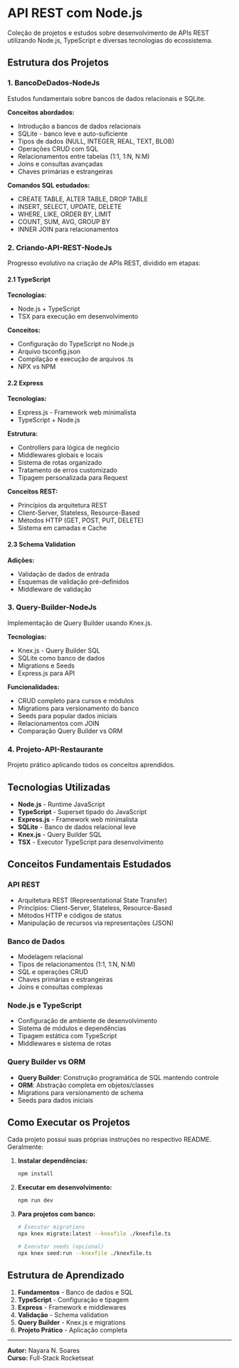 # API REST com Node.js

Coleção de projetos e estudos sobre desenvolvimento de APIs REST utilizando Node.js, TypeScript e diversas tecnologias do ecossistema.

## Estrutura dos Projetos

### 1. BancoDeDados-NodeJs
Estudos fundamentais sobre bancos de dados relacionais e SQLite.

**Conceitos abordados:**
- Introdução a bancos de dados relacionais
- SQLite - banco leve e auto-suficiente
- Tipos de dados (NULL, INTEGER, REAL, TEXT, BLOB)
- Operações CRUD com SQL
- Relacionamentos entre tabelas (1:1, 1:N, N:M)
- Joins e consultas avançadas
- Chaves primárias e estrangeiras

**Comandos SQL estudados:**
- CREATE TABLE, ALTER TABLE, DROP TABLE
- INSERT, SELECT, UPDATE, DELETE
- WHERE, LIKE, ORDER BY, LIMIT
- COUNT, SUM, AVG, GROUP BY
- INNER JOIN para relacionamentos

### 2. Criando-API-REST-NodeJs
Progresso evolutivo na criação de APIs REST, dividido em etapas:

#### 2.1 TypeScript
**Tecnologias:**
- Node.js + TypeScript
- TSX para execução em desenvolvimento

**Conceitos:**
- Configuração do TypeScript no Node.js
- Arquivo tsconfig.json
- Compilação e execução de arquivos .ts
- NPX vs NPM

#### 2.2 Express
**Tecnologias:**
- Express.js - Framework web minimalista
- TypeScript + Node.js

**Estrutura:**
- Controllers para lógica de negócio
- Middlewares globais e locais
- Sistema de rotas organizado
- Tratamento de erros customizado
- Tipagem personalizada para Request

**Conceitos REST:**
- Princípios da arquitetura REST
- Client-Server, Stateless, Resource-Based
- Métodos HTTP (GET, POST, PUT, DELETE)
- Sistema em camadas e Cache

#### 2.3 Schema Validation
**Adições:**
- Validação de dados de entrada
- Esquemas de validação pré-definidos
- Middleware de validação

### 3. Query-Builder-NodeJs
Implementação de Query Builder usando Knex.js.

**Tecnologias:**
- Knex.js - Query Builder SQL
- SQLite como banco de dados
- Migrations e Seeds
- Express.js para API

**Funcionalidades:**
- CRUD completo para cursos e módulos
- Migrations para versionamento do banco
- Seeds para popular dados iniciais
- Relacionamentos com JOIN
- Comparação Query Builder vs ORM

### 4. Projeto-API-Restaurante
Projeto prático aplicando todos os conceitos aprendidos.

## Tecnologias Utilizadas

- **Node.js** - Runtime JavaScript
- **TypeScript** - Superset tipado do JavaScript
- **Express.js** - Framework web minimalista
- **SQLite** - Banco de dados relacional leve
- **Knex.js** - Query Builder SQL
- **TSX** - Executor TypeScript para desenvolvimento

## Conceitos Fundamentais Estudados

### API REST
- Arquitetura REST (Representational State Transfer)
- Princípios: Client-Server, Stateless, Resource-Based
- Métodos HTTP e códigos de status
- Manipulação de recursos via representações (JSON)

### Banco de Dados
- Modelagem relacional
- Tipos de relacionamentos (1:1, 1:N, N:M)
- SQL e operações CRUD
- Chaves primárias e estrangeiras
- Joins e consultas complexas

### Node.js e TypeScript
- Configuração de ambiente de desenvolvimento
- Sistema de módulos e dependências
- Tipagem estática com TypeScript
- Middlewares e sistema de rotas

### Query Builder vs ORM
- **Query Builder**: Construção programática de SQL mantendo controle
- **ORM**: Abstração completa em objetos/classes
- Migrations para versionamento de schema
- Seeds para dados iniciais

## Como Executar os Projetos

Cada projeto possui suas próprias instruções no respectivo README. Geralmente:

1. **Instalar dependências:**
   ```bash
   npm install
   ```

2. **Executar em desenvolvimento:**
   ```bash
   npm run dev
   ```

3. **Para projetos com banco:**
   ```bash
   # Executar migrations
   npx knex migrate:latest --knexfile ./knexfile.ts
   
   # Executar seeds (opcional)
   npx knex seed:run --knexfile ./knexfile.ts
   ```

## Estrutura de Aprendizado

1. **Fundamentos** - Banco de dados e SQL
2. **TypeScript** - Configuração e tipagem
3. **Express** - Framework e middlewares
4. **Validação** - Schema validation
5. **Query Builder** - Knex.js e migrations
6. **Projeto Prático** - Aplicação completa

---

**Autor:** Nayara N. Soares  
**Curso:** Full-Stack Rocketseat
